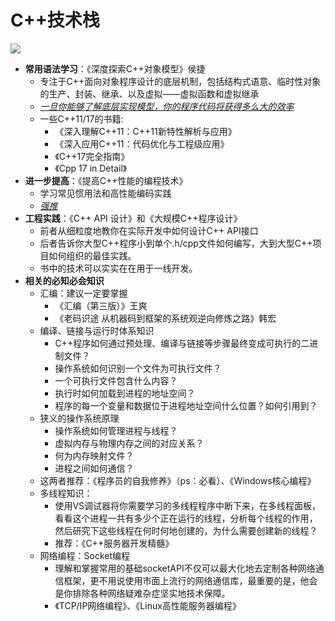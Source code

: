 # C++技术栈
![](https://github.com/xiaoyoumax/Cpp-Study/blob/main/C%2B%2B%E6%8A%80%E6%9C%AF%E6%A0%88.jpg)
- **常用语法学习**：《深度探索C++对象模型》侯捷
  - 专注于C++面向对象程序设计的底层机制，包括结构式语意、临时性对象的生产、封装、继承、以及虚拟——虚拟函数和虚拟继承
  - *<u>一旦你能够了解底层实现模型，你的程序代码将获得多么大的效率</u>*
  - 一些C++11/17的书籍:
    - 《深入理解C++11：C++11新特性解析与应用》
    - 《深入应用C++11：代码优化与工程级应用》
    - 《C++17完全指南》
    - 《Cpp 17 in Detail》
- **进一步提高**：《提高C++性能的编程技术》
  - 学习常见惯用法和高性能编码实践
  - *<u>强推</u>*
- **工程实践**：《C++ API 设计》和《大规模C++程序设计》
  - 前者从细粒度地教你在实际开发中如何设计C++ API接口
  - 后者告诉你大型C++程序小到单个.h/cpp文件如何编写，大到大型C++项目如何组织的最佳实践。
  - 书中的技术可以实实在在用于一线开发。
- **相关的必知必会知识**
  - 汇编：建议一定要掌握
    - 《汇编（第三版）》王爽
    - 《老码识途 从机器码到框架的系统观逆向修炼之路》韩宏
  - 编译、链接与运行时体系知识
    - C++程序如何通过预处理、编译与链接等步骤最终变成可执行的二进制文件？
    - 操作系统如何识别一个文件为可执行文件？
    - 一个可执行文件包含什么内容？
    - 执行时如何加载到进程的地址空间？
    - 程序的每一个变量和数据位于进程地址空间什么位置？如何引用到？
  - 狭义的操作系统原理
    - 操作系统如何管理进程与线程？
    - 虚拟内存与物理内存之间的对应关系？
    - 何为内存映射文件？
    - 进程之间如何通信？
  - 这两者推荐：《程序员的自我修养》（ps：必看）、《Windows核心编程》
  - 多线程知识：
    - 使用VS调试器将你需要学习的多线程程序中断下来，在多线程面板，看看这个进程一共有多少个正在运行的线程，分析每个线程的作用，然后研究下这些线程在何时何地创建的，为什么需要创建新的线程？
    - 推荐：《C++服务器开发精髓》
  - 网络编程：Socket编程
    - 理解和掌握常用的基础socketAPI不仅可以最大化地去定制各种网络通信框架，更不用说使用市面上流行的网络通信库，最重要的是，他会是你排除各种网络疑难杂症坚实地技术保障。
    - 《TCP/IP网络编程》、《Linux高性能服务器编程》

